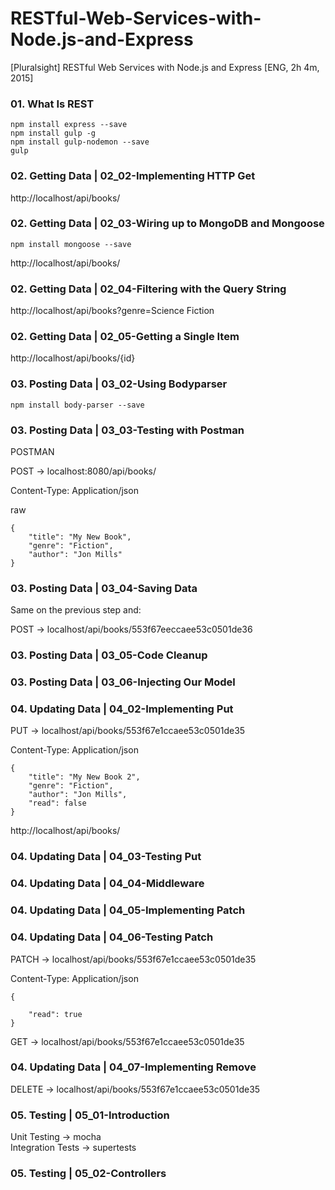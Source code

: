# RESTful-Web-Services-with-Node.js-and-Express
[Pluralsight] RESTful Web Services with Node.js and Express [ENG, 2h 4m, 2015]


### 01. What Is REST

    npm install express --save
    npm install gulp -g
    npm install gulp-nodemon --save
    gulp


### 02. Getting Data | 02_02-Implementing HTTP Get

http://localhost/api/books/


### 02. Getting Data | 02_03-Wiring up to MongoDB and Mongoose

    npm install mongoose --save

http://localhost/api/books/


### 02. Getting Data | 02_04-Filtering with the Query String

http://localhost/api/books?genre=Science Fiction


### 02. Getting Data | 02_05-Getting a Single Item

http://localhost/api/books/{id}


### 03. Posting Data | 03_02-Using Bodyparser

    npm install body-parser --save

### 03. Posting Data | 03_03-Testing with Postman

POSTMAN

POST -> localhost:8080/api/books/

Content-Type: Application/json

raw

    {
        "title": "My New Book",
        "genre": "Fiction",
        "author": "Jon Mills"
    }


### 03. Posting Data | 03_04-Saving Data

Same on the previous step and:

POST -> localhost/api/books/553f67eeccaee53c0501de36


### 03. Posting Data | 03_05-Code Cleanup


### 03. Posting Data | 03_06-Injecting Our Model


### 04. Updating Data | 04_02-Implementing Put


PUT -> localhost/api/books/553f67e1ccaee53c0501de35

Content-Type: Application/json

    {
        "title": "My New Book 2",
        "genre": "Fiction",
        "author": "Jon Mills",
        "read": false
    }


http://localhost/api/books/


### 04. Updating Data | 04_03-Testing Put

### 04. Updating Data | 04_04-Middleware

### 04. Updating Data | 04_05-Implementing Patch

### 04. Updating Data | 04_06-Testing Patch

PATCH -> localhost/api/books/553f67e1ccaee53c0501de35

Content-Type: Application/json

    {

        "read": true
    }


GET -> localhost/api/books/553f67e1ccaee53c0501de35


### 04. Updating Data | 04_07-Implementing Remove


DELETE -> localhost/api/books/553f67e1ccaee53c0501de35



### 05. Testing | 05_01-Introduction

Unit Testing -> mocha  
Integration Tests -> supertests  

### 05. Testing | 05_02-Controllers

